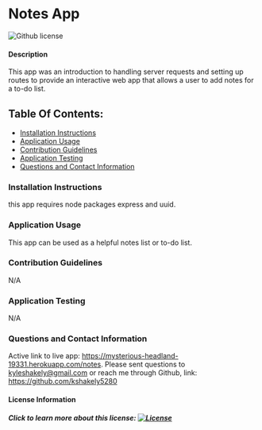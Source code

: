 # Notes App
![Github license](https://img.shields.io/badge/license-Unlicense-blue.svg)
#### Description
This app was an introduction to handling server requests and setting up routes to provide an interactive web app that allows a user to add notes for a to-do list.
## Table Of Contents:
* [Installation Instructions](#install)
* [Application Usage](#usage)
* [Contribution Guidelines](#guidelines)
* [Application Testing](#test)
* [Questions and Contact Information](#contact)
### Installation Instructions <a name="install"></a>
this app requires node packages express and uuid.
### Application Usage <a name="usage"></a>
This app can be used as a helpful notes list or to-do list.
### Contribution Guidelines <a name="guidelines"></a>
N/A
### Application Testing <a name="test"></a>
N/A
### Questions and Contact Information <a name="contact"></a>
Active link to live app: https://mysterious-headland-19331.herokuapp.com/notes. 
Please sent questions to kyleshakely@gmail.com or reach me through Github, link: https://github.com/kshakely5280
#### License Information <a name="license"></a>
##### Click to learn more about this license: [![License](https://img.shields.io/badge/License-unlicense-blue.svg)](https://opensource.org/licenses/unlicense)
